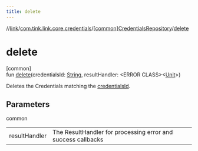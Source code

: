 ```yaml
---
title: delete
---
```

//[link](../../../index.html)/[com.tink.link.core.credentials](../index.html)/[[common]CredentialsRepository](index.html)/[delete](delete.html)



# delete



[common]\
fun [delete](delete.html)(credentialsId: [String](https://kotlinlang.org/api/latest/jvm/stdlib/kotlin/-string/index.html), resultHandler: &lt;ERROR CLASS&gt;&lt;[Unit](https://kotlinlang.org/api/latest/jvm/stdlib/kotlin/-unit/index.html)&gt;)



Deletes the Credentials matching the [credentialsId](delete.html).



## Parameters


common

| | |
|---|---|
| resultHandler | The ResultHandler for processing error and success callbacks |




